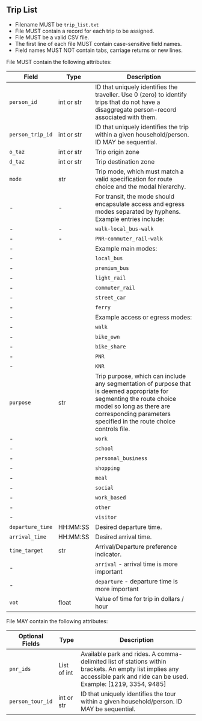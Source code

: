 ## Trip List

 *  Filename MUST be `trip_list.txt`
 *  File MUST contain a record for each trip to be assigned.
 *  File MUST be a valid CSV file.
 *  The first line of each file MUST contain case-sensitive field names.
 *  Field names MUST NOT contain tabs, carriage returns or new lines.
 
File MUST contain the following attributes:

Field         	| Type   	| Description
--------------	|--------	|--------------------------------------------------------------------------------------------------------
`person_id`     |int or str | ID that uniquely identifies the traveller. Use 0 (zero) to identify trips that do not have a disaggregate person-record associated with them.
`person_trip_id`		|int or str | ID that uniquely identifies the trip within a given household/person.  ID MAY be sequential.
`o_taz`         |int or str | Trip origin zone
`d_taz`         |int or str | Trip destination zone
`mode`          |str     	| Trip mode, which must match a valid specification for route choice and the modal hierarchy. 
-				|-	 		|    For transit, the mode should encapsulate access and egress modes separated by hyphens.  Example entries include:
-				|-		 	|    	`walk-local_bus-walk`
-				|-			|    	`PNR-commuter_rail-walk`
-				|		 	|    Example main modes:
-				|		 	|    	`local_bus`
-				|		 	|    	`premium_bus`
-				|		 	|    	`light_rail`
-				|		 	|    	`commuter_rail`
-				|		 	|    	`street_car`
-				|		 	|    	`ferry`
-				|		 	|    Example access or egress modes:
-				|		 	|    	`walk`
-				|		 	|    	`bike_own`
-				|		 	|    	`bike_share`
-				|		 	|    	`PNR`
-				|		 	|    	`KNR`
`purpose`       |str     	| Trip purpose, which can include any segmentation of purpose that is deemed appropriate for segmenting the route choice model so long as there are corresponding parameters specified in the route choice controls file.
-				|		 	|    `work`
-				|		 	|    `school`
-				|		 	|    `personal_business`
-				|		 	|    `shopping`
-				|		 	|    `meal`
-				|		 	|    `social`
-				|		 	|    `work_based`
-				|		 	|    `other`
-				|		 	|    `visitor`
`departure_time`|HH:MM:SS	| Desired departure time.
`arrival_time`  |HH:MM:SS	| Desired arrival time.
`time_target`   |str     	| Arrival/Departure preference indicator.
-				|		 	|    `arrival` - arrival time is more important
-				|		 	|    `departure` - departure time is more important
`vot`	        |float   	| Value of time for trip in dollars / hour

File MAY contain the following attributes:

Optional Fields | Type   		| Description
--------------	|--------		|--------------------------------------------------------------------------------------------------------
`pnr_ids`	    | List of int	| Available park and rides.  A comma-delimited list of stations within brackets.  An empty list implies any accessible park and ride can be used. Example: [1219, 3354, 9485]
`person_tour_id`		| int or str	| ID that uniquely identifies the tour within a given household/person.  ID MAY be sequential.
